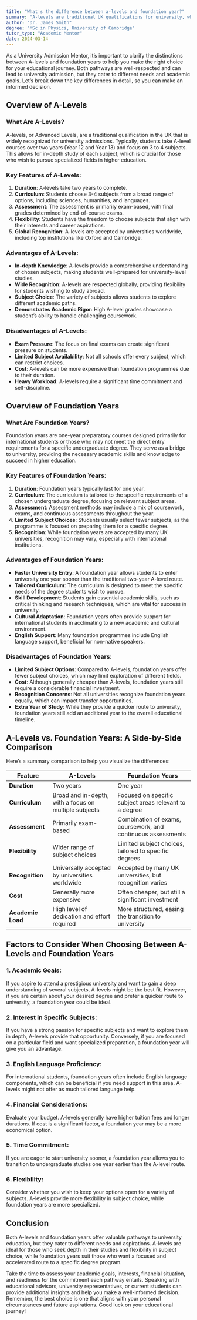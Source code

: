 ```yaml
---
title: "What's the difference between a-levels and foundation year?"
summary: "A-levels are traditional UK qualifications for university, while foundation years prepare students for degree courses with tailored support."
author: "Dr. James Smith"
degree: "MSc in Physics, University of Cambridge"
tutor_type: "Academic Mentor"
date: 2024-03-14
---
```


As a University Admission Mentor, it’s important to clarify the distinctions between A-levels and foundation years to help you make the right choice for your educational journey. Both pathways are well-respected and can lead to university admission, but they cater to different needs and academic goals. Let’s break down the key differences in detail, so you can make an informed decision.

## Overview of A-Levels

### What Are A-Levels?

A-levels, or Advanced Levels, are a traditional qualification in the UK that is widely recognized for university admissions. Typically, students take A-level courses over two years (Year 12 and Year 13) and focus on 3 to 4 subjects. This allows for in-depth study of each subject, which is crucial for those who wish to pursue specialized fields in higher education.

### Key Features of A-Levels:

1. **Duration**: A-levels take two years to complete.
2. **Curriculum**: Students choose 3-4 subjects from a broad range of options, including sciences, humanities, and languages.
3. **Assessment**: The assessment is primarily exam-based, with final grades determined by end-of-course exams.
4. **Flexibility**: Students have the freedom to choose subjects that align with their interests and career aspirations.
5. **Global Recognition**: A-levels are accepted by universities worldwide, including top institutions like Oxford and Cambridge.

### Advantages of A-Levels:

- **In-depth Knowledge**: A-levels provide a comprehensive understanding of chosen subjects, making students well-prepared for university-level studies.
- **Wide Recognition**: A-levels are respected globally, providing flexibility for students wishing to study abroad.
- **Subject Choice**: The variety of subjects allows students to explore different academic paths.
- **Demonstrates Academic Rigor**: High A-level grades showcase a student’s ability to handle challenging coursework.

### Disadvantages of A-Levels:

- **Exam Pressure**: The focus on final exams can create significant pressure on students.
- **Limited Subject Availability**: Not all schools offer every subject, which can restrict choices.
- **Cost**: A-levels can be more expensive than foundation programmes due to their duration.
- **Heavy Workload**: A-levels require a significant time commitment and self-discipline.

## Overview of Foundation Years

### What Are Foundation Years?

Foundation years are one-year preparatory courses designed primarily for international students or those who may not meet the direct entry requirements for a specific undergraduate degree. They serve as a bridge to university, providing the necessary academic skills and knowledge to succeed in higher education.

### Key Features of Foundation Years:

1. **Duration**: Foundation years typically last for one year.
2. **Curriculum**: The curriculum is tailored to the specific requirements of a chosen undergraduate degree, focusing on relevant subject areas.
3. **Assessment**: Assessment methods may include a mix of coursework, exams, and continuous assessments throughout the year.
4. **Limited Subject Choices**: Students usually select fewer subjects, as the programme is focused on preparing them for a specific degree.
5. **Recognition**: While foundation years are accepted by many UK universities, recognition may vary, especially with international institutions.

### Advantages of Foundation Years:

- **Faster University Entry**: A foundation year allows students to enter university one year sooner than the traditional two-year A-level route.
- **Tailored Curriculum**: The curriculum is designed to meet the specific needs of the degree students wish to pursue.
- **Skill Development**: Students gain essential academic skills, such as critical thinking and research techniques, which are vital for success in university.
- **Cultural Adaptation**: Foundation years often provide support for international students in acclimating to a new academic and cultural environment.
- **English Support**: Many foundation programmes include English language support, beneficial for non-native speakers.

### Disadvantages of Foundation Years:

- **Limited Subject Options**: Compared to A-levels, foundation years offer fewer subject choices, which may limit exploration of different fields.
- **Cost**: Although generally cheaper than A-levels, foundation years still require a considerable financial investment.
- **Recognition Concerns**: Not all universities recognize foundation years equally, which can impact transfer opportunities.
- **Extra Year of Study**: While they provide a quicker route to university, foundation years still add an additional year to the overall educational timeline.

## A-Levels vs. Foundation Years: A Side-by-Side Comparison

Here’s a summary comparison to help you visualize the differences:

| Feature                 | A-Levels                                              | Foundation Years                                      |
|------------------------|------------------------------------------------------|------------------------------------------------------|
| **Duration**           | Two years                                            | One year                                            |
| **Curriculum**         | Broad and in-depth, with a focus on multiple subjects | Focused on specific subject areas relevant to a degree |
| **Assessment**         | Primarily exam-based                                 | Combination of exams, coursework, and continuous assessments |
| **Flexibility**        | Wider range of subject choices                        | Limited subject choices, tailored to specific degrees |
| **Recognition**        | Universally accepted by universities worldwide       | Accepted by many UK universities, but recognition varies |
| **Cost**               | Generally more expensive                             | Often cheaper, but still a significant investment   |
| **Academic Load**      | High level of dedication and effort required         | More structured, easing the transition to university   |

## Factors to Consider When Choosing Between A-Levels and Foundation Years

### 1. **Academic Goals**:

If you aspire to attend a prestigious university and want to gain a deep understanding of several subjects, A-levels might be the best fit. However, if you are certain about your desired degree and prefer a quicker route to university, a foundation year could be ideal.

### 2. **Interest in Specific Subjects**:

If you have a strong passion for specific subjects and want to explore them in depth, A-levels provide that opportunity. Conversely, if you are focused on a particular field and want specialized preparation, a foundation year will give you an advantage.

### 3. **English Language Proficiency**:

For international students, foundation years often include English language components, which can be beneficial if you need support in this area. A-levels might not offer as much tailored language help.

### 4. **Financial Considerations**:

Evaluate your budget. A-levels generally have higher tuition fees and longer durations. If cost is a significant factor, a foundation year may be a more economical option.

### 5. **Time Commitment**:

If you are eager to start university sooner, a foundation year allows you to transition to undergraduate studies one year earlier than the A-level route.

### 6. **Flexibility**:

Consider whether you wish to keep your options open for a variety of subjects. A-levels provide more flexibility in subject choice, while foundation years are more specialized.

## Conclusion

Both A-levels and foundation years offer valuable pathways to university education, but they cater to different needs and aspirations. A-levels are ideal for those who seek depth in their studies and flexibility in subject choice, while foundation years suit those who want a focused and accelerated route to a specific degree program.

Take the time to assess your academic goals, interests, financial situation, and readiness for the commitment each pathway entails. Speaking with educational advisors, university representatives, or current students can provide additional insights and help you make a well-informed decision. Remember, the best choice is one that aligns with your personal circumstances and future aspirations. Good luck on your educational journey!
    